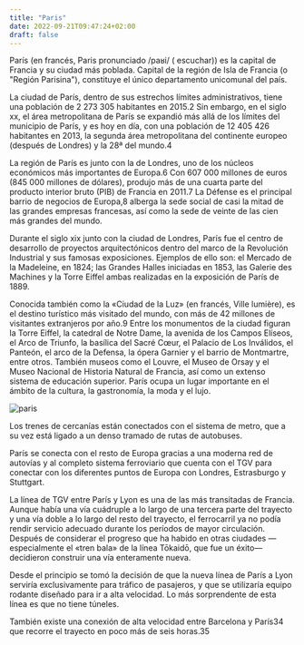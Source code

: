 ```yaml
---
title: "Paris"
date: 2022-09-21T09:47:24+02:00
draft: false
---
```


París (en francés, Paris pronunciado /paʁi/ ( escuchar)) es la capital de Francia y su ciudad más poblada. Capital de la región de Isla de Francia (o "Región Parisina"), constituye el único departamento unicomunal del país.

La ciudad de París, dentro de sus estrechos límites administrativos, tiene una población de 2 273 305 habitantes en 2015.2​ Sin embargo, en el siglo xx, el área metropolitana de París se expandió más allá de los límites del municipio de París, y es hoy en día, con una población de 12 405 426 habitantes en 2013, la segunda área metropolitana del continente europeo (después de Londres) y la 28ª del mundo.4​

La región de París es junto con la de Londres, uno de los núcleos económicos más importantes de Europa.6​ Con 607 000 millones de euros (845 000 millones de dólares), produjo más de una cuarta parte del producto interior bruto (PIB) de Francia en 2011.7​ La Défense es el principal barrio de negocios de Europa,8​ alberga la sede social de casi la mitad de las grandes empresas francesas, así como la sede de veinte de las cien más grandes del mundo.

Durante el siglo xix junto con la ciudad de Londres, París fue el centro de desarrollo de proyectos arquitectónicos dentro del marco de la Revolución Industrial y sus famosas exposiciones. Ejemplos de ello son: el Mercado de la Madeleine, en 1824; las Grandes Halles iniciadas en 1853, las Galerie des Machines y la Torre Eiffel ambas realizadas en la exposición de París de 1889.

Conocida también como la «Ciudad de la Luz» (en francés, Ville lumière), es el destino turístico más visitado del mundo, con más de 42 millones de visitantes extranjeros por año.9​ Entre los monumentos de la ciudad figuran la Torre Eiffel, la catedral de Notre Dame, la avenida de los Campos Elíseos, el Arco de Triunfo, la basílica del Sacré Cœur, el Palacio de Los Inválidos, el Panteón, el arco de la Defensa, la ópera Garnier y el barrio de Montmartre, entre otros. También museos como el Louvre, el Museo de Orsay y el Museo Nacional de Historia Natural de Francia, así como un extenso sistema de educación superior. París ocupa un lugar importante en el ámbito de la cultura, la gastronomía, la moda y el lujo.

![paris](https://upload.wikimedia.org/wikipedia/commons/thumb/4/4b/La_Tour_Eiffel_vue_de_la_Tour_Saint-Jacques%2C_Paris_ao%C3%BBt_2014_%282%29.jpg/288px-La_Tour_Eiffel_vue_de_la_Tour_Saint-Jacques%2C_Paris_ao%C3%BBt_2014_%282%29.jpg)

Los trenes de cercanías están conectados con el sistema de metro, que a su vez está ligado a un denso tramado de rutas de autobuses.

París se conecta con el resto de Europa gracias a una moderna red de autovías y al completo sistema ferroviario que cuenta con el TGV para conectar con los diferentes puntos de Europa con Londres, Estrasburgo y Stuttgart.

La línea de TGV entre París y Lyon es una de las más transitadas de Francia. Aunque había una vía cuádruple a lo largo de una tercera parte del trayecto y una vía doble a lo largo del resto del trayecto, el ferrocarril ya no podía rendir servicio adecuado durante los períodos de mayor circulación. Después de considerar el progreso que ha habido en otras ciudades —especialmente el «tren bala» de la línea Tōkaidō, que fue un éxito— decidieron construir una vía enteramente nueva.

Desde el principio se tomó la decisión de que la nueva línea de París a Lyon serviría exclusivamente para tráfico de pasajeros, y que se utilizaría equipo rodante diseñado para ir a alta velocidad. Lo más sorprendente de esta línea es que no tiene túneles.

También existe una conexión de alta velocidad entre Barcelona y París34​que recorre el trayecto en poco más de seis horas.35​